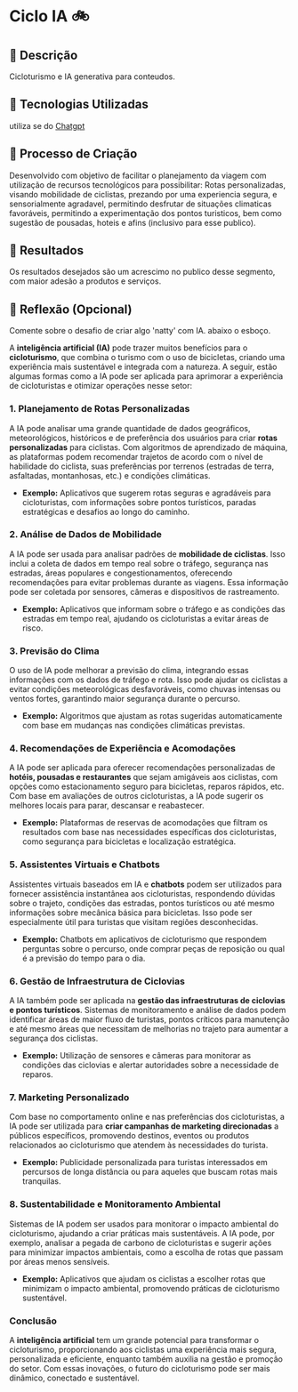 # Ciclo IA &#128690;

## 📒 Descrição
Cicloturismo e IA generativa para conteudos.

## 🤖 Tecnologias Utilizadas
utiliza se do [Chatgpt](https://chatgpt.com/)
## 🧐 Processo de Criação
Desenvolvido com objetivo de facilitar o planejamento da viagem com utilização de recursos tecnológicos para possibilitar:
Rotas personalizadas, visando mobilidade de ciclistas, prezando por uma experiencia segura, e sensorialmente agradavel, permitindo desfrutar de situações climaticas favoráveis, permitindo a experimentação dos pontos turisticos, bem como sugestão de pousadas, hoteis e afins (inclusivo para esse publico). 
## 🚀 Resultados
Os resultados desejados são um acrescimo no publico desse segmento, com maior adesão a produtos e serviços.
## 💭 Reflexão (Opcional)
Comente sobre o desafio de criar algo 'natty' com IA. abaixo o esboço.

A **inteligência artificial (IA)** pode trazer muitos benefícios para o **cicloturismo**, que combina o turismo com o uso de bicicletas, criando uma experiência mais sustentável e integrada com a natureza. A seguir, estão algumas formas como a IA pode ser aplicada para aprimorar a experiência de cicloturistas e otimizar operações nesse setor:

### 1. **Planejamento de Rotas Personalizadas**
A IA pode analisar uma grande quantidade de dados geográficos, meteorológicos, históricos e de preferência dos usuários para criar **rotas personalizadas** para ciclistas. Com algoritmos de aprendizado de máquina, as plataformas podem recomendar trajetos de acordo com o nível de habilidade do ciclista, suas preferências por terrenos (estradas de terra, asfaltadas, montanhosas, etc.) e condições climáticas.

- **Exemplo:** Aplicativos que sugerem rotas seguras e agradáveis para cicloturistas, com informações sobre pontos turísticos, paradas estratégicas e desafios ao longo do caminho.

### 2. **Análise de Dados de Mobilidade**
A IA pode ser usada para analisar padrões de **mobilidade de ciclistas**. Isso inclui a coleta de dados em tempo real sobre o tráfego, segurança nas estradas, áreas populares e congestionamentos, oferecendo recomendações para evitar problemas durante as viagens. Essa informação pode ser coletada por sensores, câmeras e dispositivos de rastreamento.

- **Exemplo:** Aplicativos que informam sobre o tráfego e as condições das estradas em tempo real, ajudando os cicloturistas a evitar áreas de risco.

### 3. **Previsão do Clima**
O uso de IA pode melhorar a previsão do clima, integrando essas informações com os dados de tráfego e rota. Isso pode ajudar os ciclistas a evitar condições meteorológicas desfavoráveis, como chuvas intensas ou ventos fortes, garantindo maior segurança durante o percurso.

- **Exemplo:** Algoritmos que ajustam as rotas sugeridas automaticamente com base em mudanças nas condições climáticas previstas.

### 4. **Recomendações de Experiência e Acomodações**
A IA pode ser aplicada para oferecer recomendações personalizadas de **hotéis, pousadas e restaurantes** que sejam amigáveis aos ciclistas, com opções como estacionamento seguro para bicicletas, reparos rápidos, etc. Com base em avaliações de outros cicloturistas, a IA pode sugerir os melhores locais para parar, descansar e reabastecer.

- **Exemplo:** Plataformas de reservas de acomodações que filtram os resultados com base nas necessidades específicas dos cicloturistas, como segurança para bicicletas e localização estratégica.

### 5. **Assistentes Virtuais e Chatbots**
Assistentes virtuais baseados em IA e **chatbots** podem ser utilizados para fornecer assistência instantânea aos cicloturistas, respondendo dúvidas sobre o trajeto, condições das estradas, pontos turísticos ou até mesmo informações sobre mecânica básica para bicicletas. Isso pode ser especialmente útil para turistas que visitam regiões desconhecidas.

- **Exemplo:** Chatbots em aplicativos de cicloturismo que respondem perguntas sobre o percurso, onde comprar peças de reposição ou qual é a previsão do tempo para o dia.

### 6. **Gestão de Infraestrutura de Ciclovias**
A IA também pode ser aplicada na **gestão das infraestruturas de ciclovias e pontos turísticos**. Sistemas de monitoramento e análise de dados podem identificar áreas de maior fluxo de turistas, pontos críticos para manutenção e até mesmo áreas que necessitam de melhorias no trajeto para aumentar a segurança dos ciclistas.

- **Exemplo:** Utilização de sensores e câmeras para monitorar as condições das ciclovias e alertar autoridades sobre a necessidade de reparos.

### 7. **Marketing Personalizado**
Com base no comportamento online e nas preferências dos cicloturistas, a IA pode ser utilizada para **criar campanhas de marketing direcionadas** a públicos específicos, promovendo destinos, eventos ou produtos relacionados ao cicloturismo que atendem às necessidades do turista.

- **Exemplo:** Publicidade personalizada para turistas interessados em percursos de longa distância ou para aqueles que buscam rotas mais tranquilas.

### 8. **Sustentabilidade e Monitoramento Ambiental**
Sistemas de IA podem ser usados para monitorar o impacto ambiental do cicloturismo, ajudando a criar práticas mais sustentáveis. A IA pode, por exemplo, analisar a pegada de carbono de cicloturistas e sugerir ações para minimizar impactos ambientais, como a escolha de rotas que passam por áreas menos sensíveis.

- **Exemplo:** Aplicativos que ajudam os ciclistas a escolher rotas que minimizam o impacto ambiental, promovendo práticas de cicloturismo sustentável.

### Conclusão
A **inteligência artificial** tem um grande potencial para transformar o cicloturismo, proporcionando aos ciclistas uma experiência mais segura, personalizada e eficiente, enquanto também auxilia na gestão e promoção do setor. Com essas inovações, o futuro do cicloturismo pode ser mais dinâmico, conectado e sustentável.
